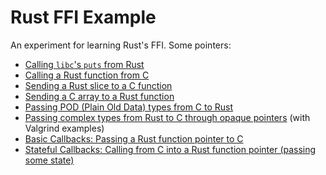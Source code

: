 # Rust FFI Example

An experiment for learning Rust's FFI. Some pointers:

- [Calling `libc`'s `puts` from Rust](call-c-from-rust)
- [Calling a Rust function from C](call-rust-from-c)
- [Sending a Rust slice to a C function](send-array-to-c)
- [Sending a C array to a Rust function](send-array-to-rust)
- [Passing POD (Plain Old Data) types from C to Rust](send-pod-to-rust)
- [Passing complex types from Rust to C through opaque pointers](opaque-pointers-in-c) (with Valgrind examples)
- [Basic Callbacks: Passing a Rust function pointer to C](basic-callbacks)
- [Stateful Callbacks: Calling from C into a Rust function pointer (passing some state)](stateful-callbacks)
